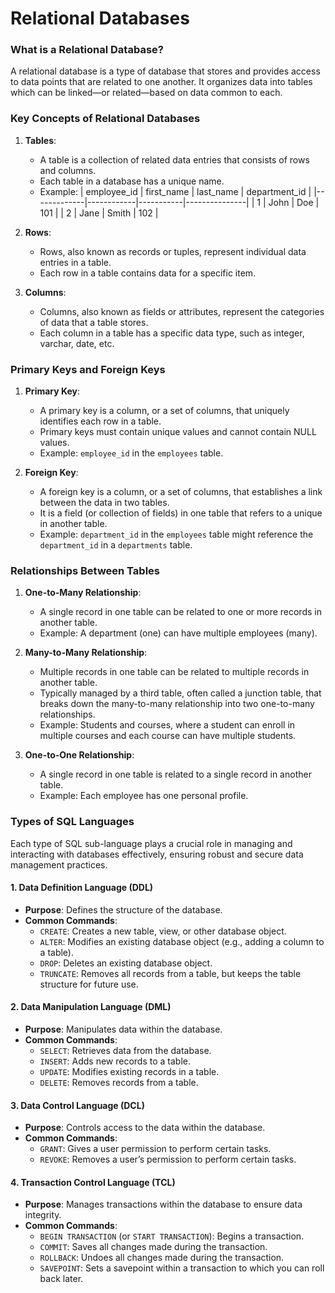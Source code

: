 # Relational Databases

### What is a Relational Database?
A relational database is a type of database that stores and provides access to data points that are related to one another. It organizes data into tables which can be linked—or related—based on data common to each.

### Key Concepts of Relational Databases

1. **Tables**:
    - A table is a collection of related data entries that consists of rows and columns.
    - Each table in a database has a unique name.
    - Example:
      | employee_id | first_name | last_name | department_id |
      |-------------|------------|-----------|---------------|
      | 1           | John       | Doe       | 101           |
      | 2           | Jane       | Smith     | 102           |

2. **Rows**:
    - Rows, also known as records or tuples, represent individual data entries in a table.
    - Each row in a table contains data for a specific item.

3. **Columns**:
    - Columns, also known as fields or attributes, represent the categories of data that a table stores.
    - Each column in a table has a specific data type, such as integer, varchar, date, etc.

### Primary Keys and Foreign Keys

1. **Primary Key**:
    - A primary key is a column, or a set of columns, that uniquely identifies each row in a table.
    - Primary keys must contain unique values and cannot contain NULL values.
    - Example: `employee_id` in the `employees` table.

2. **Foreign Key**:
    - A foreign key is a column, or a set of columns, that establishes a link between the data in two tables.
    - It is a field (or collection of fields) in one table that refers to a unique in another table.
    - Example: `department_id` in the `employees` table might reference the `department_id` in a `departments` table.

### Relationships Between Tables

1. **One-to-Many Relationship**:
    - A single record in one table can be related to one or more records in another table.
    - Example: A department (one) can have multiple employees (many).

2. **Many-to-Many Relationship**:
    - Multiple records in one table can be related to multiple records in another table.
    - Typically managed by a third table, often called a junction table, that breaks down the many-to-many relationship into two one-to-many relationships.
    - Example: Students and courses, where a student can enroll in multiple courses and each course can have multiple students.

3. **One-to-One Relationship**:
    - A single record in one table is related to a single record in another table.
    - Example: Each employee has one personal profile.

### Types of SQL Languages

Each type of SQL sub-language plays a crucial role in managing and interacting with databases effectively, ensuring robust and secure data management practices.

#### 1. Data Definition Language (DDL)
- **Purpose**: Defines the structure of the database.
- **Common Commands**:
  - `CREATE`: Creates a new table, view, or other database object.
  - `ALTER`: Modifies an existing database object (e.g., adding a column to a table).
  - `DROP`: Deletes an existing database object.
  - `TRUNCATE`: Removes all records from a table, but keeps the table structure for future use.

#### 2. Data Manipulation Language (DML)
- **Purpose**: Manipulates data within the database.
- **Common Commands**:
  - `SELECT`: Retrieves data from the database.
  - `INSERT`: Adds new records to a table.
  - `UPDATE`: Modifies existing records in a table.
  - `DELETE`: Removes records from a table.

#### 3. Data Control Language (DCL)
- **Purpose**: Controls access to the data within the database.
- **Common Commands**:
  - `GRANT`: Gives a user permission to perform certain tasks.
  - `REVOKE`: Removes a user’s permission to perform certain tasks.

#### 4. Transaction Control Language (TCL)
- **Purpose**: Manages transactions within the database to ensure data integrity.
- **Common Commands**:
  - `BEGIN TRANSACTION` (or `START TRANSACTION`): Begins a transaction.
  - `COMMIT`: Saves all changes made during the transaction.
  - `ROLLBACK`: Undoes all changes made during the transaction.
  - `SAVEPOINT`: Sets a savepoint within a transaction to which you can roll back later.
